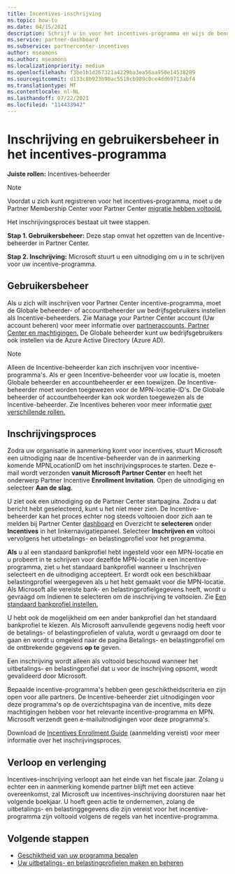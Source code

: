 ```yaml
---
title: Incentives-inschrijving
ms.topic: how-to
ms.date: 04/15/2021
description: Schrijf u in voor het incentives-programma en wijs de benodigde rollen toe voor gebruikersbeheer. In dit artikel wordt het inschrijvingsproces beschreven.
ms.service: partner-dashboard
ms.subservice: partnercenter-incentives
author: mseamons
ms.author: mseamons
ms.localizationpriority: medium
ms.openlocfilehash: f3be1b1d267321a4229ba3ea56aa950e14538289
ms.sourcegitcommit: d133c8b923b90ac5518cb989c0ce4dd69713abf4
ms.translationtype: MT
ms.contentlocale: nl-NL
ms.lasthandoff: 07/22/2021
ms.locfileid: "114433942"
---
```

# <a name="enrollment-and-user-management-in-the-incentives-program"></a>Inschrijving en gebruikersbeheer in het incentives-programma

**Juiste rollen:** Incentives-beheerder

>[!NOTE]
>Voordat u zich kunt registreren voor het incentives-programma, moet u de Partner Membership Center voor Partner Center [migratie hebben voltooid.](./partner-membership-center-retirement-faq.md)

Het inschrijvingsproces bestaat uit twee stappen.

**Stap 1. Gebruikersbeheer:** Deze stap omvat het opzetten van de Incentive-beheerder in Partner Center.

**Stap 2. Inschrijving:** Microsoft stuurt u een uitnodiging om u in te schrijven voor uw incentive-programma.

## <a name="user-management"></a>Gebruikersbeheer

Als u zich wilt inschrijven voor Partner Center incentive-programma, moet de Globale beheerder- of accountbeheerder uw bedrijfsgebruikers instellen als Incentive-beheerders. Zie Manage your Partner Center account (Uw account beheren) voor meer informatie over [partneraccounts, Partner Center en machtigingen.](partner-center-account-setup.md) De Globale beheerder kunt uw bedrijfsgebruikers ook instellen via de Azure Active Directory (Azure AD).

>[!NOTE]
>Alleen de Incentive-beheerder kan zich inschrijven voor incentive-programma's. Als er geen Incentive-beheerder voor uw locatie is, moeten Globale beheerder en accountbeheerder er een toewijzen. De Incentive-beheerder moet worden toegewezen voor de MPN-locatie-ID's. De Globale beheerder of accountbeheerder kan ook worden toegewezen als de Incentive-beheerder. Zie Incentives beheren voor meer informatie [over verschillende rollen.](permissions-overview.md#manage-incentives)

## <a name="enrollment-process"></a>Inschrijvingsproces

Zodra uw organisatie in aanmerking komt voor incentives, stuurt Microsoft een uitnodiging naar de Incentive-beheerder van de in aanmerking komende MPNLocationID om het inschrijvingsproces te starten. Deze e-mail wordt verzonden **vanuit Microsoft Partner Center** en heeft het onderwerp Partner Incentive **Enrollment Invitation**. Open de uitnodiging en selecteer **Aan de slag**.

U ziet ook een uitnodiging op de Partner Center startpagina. Zodra u dat bericht hebt geselecteerd, kunt u het niet meer zien. De Incentive-beheerder kan het proces echter nog steeds voltooien door zich aan te melden bij Partner Center [dashboard](https://partner.microsoft.com/dashboard/) en Overzicht te **selecteren** onder **Incentives** in het linkernavigatiepaneel. Selecteer **Inschrijven en** voltooi vervolgens het uitbetalings- en belastingprofiel voor het programma.

**Als** u al een standaard bankprofiel hebt ingesteld voor een MPN-locatie en u probeert in te schrijven voor dezelfde MPN-locatie in een incentive-programma, ziet u het standaard bankprofiel wanneer u Inschrijven selecteert en de uitnodiging accepteert. Er wordt ook een beschikbaar belastingprofiel weergegeven als u het hebt gemaakt voor die MPN-locatie. Als Microsoft alle vereiste bank- en belastingprofielgegevens heeft,  wordt u gevraagd om Indienen te selecteren om de inschrijving te voltooien. Zie [Een standaard bankprofiel instellen.](incentives-create-and-manage-your-payout-and-tax-profiles.md#set-up-a-default-bank-profile)

U hebt ook de mogelijkheid om een ander bankprofiel dan het standaard bankprofiel te kiezen. Als Microsoft aanvullende gegevens nodig heeft voor de betalings- of  belastingprofielen of valuta, wordt u gevraagd om door te gaan en wordt u omgeleid naar de pagina Betalings- en belastingprofiel om de ontbrekende gegevens **op te** geven. 

Een inschrijving wordt alleen als voltooid beschouwd wanneer het uitbetalings- en belastingprofiel dat u voor de inschrijving opsomt, wordt gevalideerd door Microsoft.

Bepaalde incentive-programma's hebben geen geschiktheidscriteria en zijn open voor alle partners. De Incentive-beheerder ziet uitnodigingen voor deze programma's op de overzichtspagina van de incentive, mits deze machtigingen hebben voor het relevante incentive-programma en MPN. Microsoft verzendt geen e-mailuitnodigingen voor deze programma's.

Download de [Incentives Enrollment Guide](https://partner.microsoft.com/resources/detail/partner-center-incentives-enrollment-pdf) (aanmelding vereist) voor meer informatie over het inschrijvingsproces.

## <a name="expiration-and-renewal"></a>Verloop en verlenging

Incentives-inschrijving verloopt aan het einde van het fiscale jaar. Zolang u echter een in aanmerking komende partner blijft met een actieve overeenkomst, zal Microsoft uw incentives-inschrijving doorsturen naar het volgende boekjaar. U hoeft geen actie te ondernemen, zolang de uitbetalings- en belastinggegevens die zijn vereist voor het incentive-programma zijn voltooid volgens de regels van het incentive-programma.

## <a name="next-steps"></a>Volgende stappen

- [Geschiktheid van uw programma bepalen](incentives-determined-your-program-eligibility.md)
- [Uw uitbetalings- en belastingprofielen maken en beheren](incentives-create-and-manage-your-payout-and-tax-profiles.md)